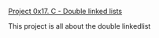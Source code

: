 <ins> Project 0x17. C - Double linked lists </ins>

This project is all about the double linkedlist
